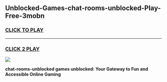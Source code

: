 
## Unblocked-Games-chat-rooms-unblocked-Play-Free-3mobn
<h3>
<a href="https://premium76.site?title=chat-rooms-unblocked&ref=18A1">CLICK TO PLAY</a></h3>
<hr>

<h3>
<a href="https://premium76.site?title=chat-rooms-unblocked&ref=18A1">CLICK 2 PLAY</a>
  
</h3>

<a href="https://premium76.site?title=chat-rooms-unblocked&ref=18A1"><img src="https://clearcache.store/games.png"></a>


**chat-rooms-unblocked games unblocked: Your Gateway to Fun and Accessible Online Gaming**
